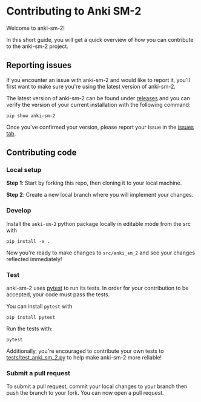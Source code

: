 # Contributing to Anki SM-2

Welcome to anki-sm-2!

In this short guide, you will get a quick overview of how you can contribute to the anki-sm-2 project.

## Reporting issues

If you encounter an issue with anki-sm-2 and would like to report it, you'll first want to make sure you're using the latest version of anki-sm-2.

The latest version of anki-sm-2 can be found under [releases](https://github.com/joshdavham/anki-sm-2/releases) and you can verify the version of your current installation with the following command:
```
pip show anki-sm-2
```

Once you've confirmed your version, please report your issue in the [issues tab](https://github.com/joshdavham/anki-sm-2/issues).

## Contributing code

### Local setup

**Step 1**: Start by forking this repo, then cloning it to your local machine.

**Step 2**: Create a new local branch where you will implement your changes.

### Develop

Install the `anki-sm-2` python package locally in editable mode from the src with
```
pip install -e .
```

Now you're ready to make changes to `src/anki_sm_2` and see your changes reflected immediately!

### Test

anki-sm-2 uses [pytest](https://docs.pytest.org) to run its tests. In order for your contribution to be accepted, your code must pass the tests.

You can install `pytest` with
```
pip install pytest
```

Run the tests with:
```
pytest
```

Additionally, you're encouraged to contribute your own tests to [tests/test_anki_sm_2.py](tests/test_anki_sm_2.py) to help make anki-sm-2 more reliable!

### Submit a pull request

To submit a pull request, commit your local changes to your branch then push the branch to your fork. You can now open a pull request.